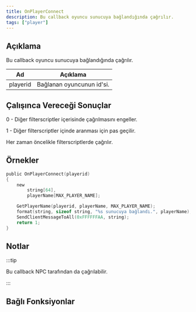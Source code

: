 ```yaml
---
title: OnPlayerConnect
description: Bu callback oyuncu sunucuya bağlandığında çağrılır.
tags: ["player"]
---
```


## Açıklama

Bu callback oyuncu sunucuya bağlandığında çağrılır.

| Ad       | Açıklama                  |
| -------- | ------------------------- |
| playerid | Bağlanan oyuncunun id'si. |

## Çalışınca Vereceği Sonuçlar

0 - Diğer filterscriptler içerisinde çağrılmasını engeller.

1 - Diğer filterscriptler içinde aranması için pas geçilir.

Her zaman öncelikle filterscriptlerde çağrılır.

## Örnekler

```c
public OnPlayerConnect(playerid)
{
    new
        string[64],
        playerName[MAX_PLAYER_NAME];

    GetPlayerName(playerid, playerName, MAX_PLAYER_NAME);
    format(string, sizeof string, "%s sunucuya bağlandı.", playerName);
    SendClientMessageToAll(0xFFFFFFAA, string);
    return 1;
}
```

## Notlar

:::tip

Bu callback NPC tarafından da çağrılabilir.

:::

## Bağlı Fonksiyonlar
